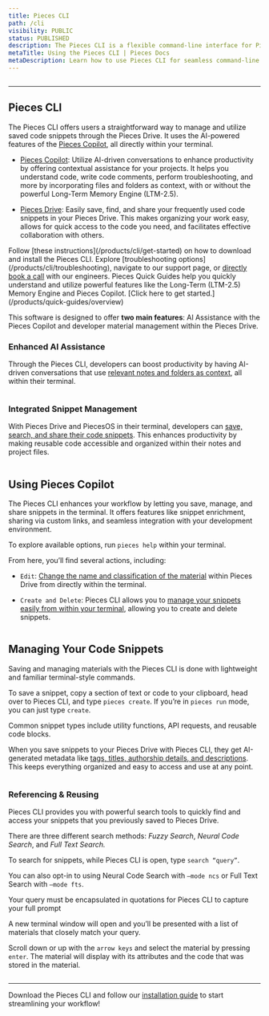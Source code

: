 ```yaml
---
title: Pieces CLI
path: /cli
visibility: PUBLIC
status: PUBLISHED
description: The Pieces CLI is a flexible command-line interface for Pieces that integrates smoothly with your development environment.
metaTitle: Using the Pieces CLI | Pieces Docs
metaDescription: Learn how to use Pieces CLI for seamless command-line integration, allowing you to save, retrieve, and manage code snippets efficiently.
---
```


<Image src="https://storage.googleapis.com/hashnode_product_documentation_assets/cli_assets/CLI_MAIN/pieces_cli_banner.png" alt="" align="center" fullwidth="true" />

***

## Pieces CLI

The Pieces CLI offers users a straightforward way to manage and utilize saved code snippets through the Pieces Drive. It uses the AI-powered features of the [Pieces Copilot](/products/cli/copilot), all directly within your terminal.

* [Pieces Copilot](/products/cli/copilot): Utilize AI-driven conversations to enhance productivity by offering contextual assistance for your projects. It helps you understand code, write code comments, perform troubleshooting, and more by incorporating files and folders as context, with or without the powerful Long-Term Memory Engine (LTM-2.5).

* [Pieces Drive](/products/cli/drive): Easily save, find, and share your frequently used code snippets in your Pieces Drive. This makes organizing your work easy, allows for quick access to the code you need, and facilitates effective collaboration with others.

<CardGroup cols={2}>
  <Card title="Getting Started" image="/assets/icons/command_prompt.png">
    Follow [these instructions](/products/cli/get-started) on how to download and install the Pieces CLI.
  </Card>

  <Card title="Support & Troubleshooting" image="/assets/icons/platform_logos/pieces_logo.png">
    Explore [troubleshooting options](/products/cli/troubleshooting), navigate to our support page, or <a target="_blank" href="https://calendar.google.com/calendar/u/0/appointments/schedules/AcZssZ22WJ2Htd2wRMJhueCNYc0xbFBFCAN-khijcuoXACd_Uux3wIhgZeGkzDRcqD3teamAI-CwCHpr">directly book a call</a> with our engineers.
  </Card>
</CardGroup>

<Card title="Learn More with Quick Guides" image="/assets/icons/platform_logos/pieces_logo.png">
  Pieces Quick Guides help you quickly understand and utilize powerful features like the Long-Term (LTM-2.5) Memory Engine and Pieces Copilot. [Click here to get started.](/products/quick-guides/overview)
</Card>

This software is designed to offer **two main features**: AI Assistance with the Pieces Copilot and developer material management within the Pieces Drive.

### Enhanced AI Assistance

Through the Pieces CLI, developers can boost productivity by having AI-driven conversations that use [relevant notes and folders as context](/products/cli/copilot/chat), all within their terminal.

<Image src="https://storage.googleapis.com/hashnode_product_documentation_assets/cli_assets/pieces_copilot/chat/pieces_context_chat.gif" alt="" align="center" fullwidth="true" />

### Integrated Snippet Management

With Pieces Drive and PiecesOS in their terminal, developers can [save, search, and share their code snippets](/products/cli/drive). This enhances productivity by making reusable code accessible and organized within their notes and project files.

<Image src="https://storage.googleapis.com/hashnode_product_documentation_assets/cli_assets/CLI_MAIN/pieces_drive_list.png" alt="" align="center" fullwidth="true" />

## Using Pieces Copilot

The Pieces CLI enhances your workflow by letting you save, manage, and share snippets in the terminal. It offers features like snippet enrichment, sharing via custom links, and seamless integration with your development environment.

To explore available options, run `pieces help` within your terminal.

From here, you’ll find several actions, including:

* `Edit`: [Change the name and classification of the material](/products/cli/drive/edit-and-update) within Pieces Drive from directly within the terminal.

* `Create and Delete`: Pieces CLI allows you to [manage your snippets easily from within your terminal](/products/cli/drive/saving-materials), allowing you to create and delete snippets.

<Image src="https://storage.googleapis.com/hashnode_product_documentation_assets/cli_assets/CLI_MAIN/edit_command.png" alt="" align="center" fullwidth="true" />

## Managing Your Code Snippets

Saving and managing materials with the Pieces CLI is done with lightweight and familiar terminal-style commands.

To save a snippet, copy a section of text or code to your clipboard, head over to Pieces CLI, and type `pieces create`. If you’re in `pieces run` mode, you can just type `create`.

<Callout type="tip">
  Common snippet types include utility functions, API requests, and reusable code blocks.
</Callout>

When you save snippets to your Pieces Drive with Pieces CLI, they get AI-generated metadata like [tags, titles, authorship details, and descriptions](/products/cli/drive/save-snippets#whats-stored-when-you-save-a-snippet). This keeps everything organized and easy to access and use at any point.

<Image src="https://storage.googleapis.com/hashnode_product_documentation_assets/cli_assets/CLI_MAIN/snippet_content.png" alt="" align="center" fullwidth="true" />

### Referencing & Reusing

Pieces CLI provides you with powerful search tools to quickly find and access your snippets that you previously saved to Pieces Drive.

There are three different search methods: *Fuzzy Search*, *Neural Code Search*, and *Full Text Search.*

To search for snippets, while Pieces CLI is open, type `search “query”`.

You can also opt-in to using Neural Code Search with `—mode ncs` or Full Text Search with `—mode fts`.

<Callout type="info">
  Your query must be encapsulated in quotations for Pieces CLI to capture your full prompt
</Callout>

A new terminal window will open and you’ll be presented with a list of materials that closely match your query.

Scroll down or up with the `arrow keys` and select the material by pressing `enter`. The material will display with its attributes and the code that was stored in the material.

<Image src="https://storage.googleapis.com/hashnode_product_documentation_assets/cli_assets/CLI_MAIN/ncs_search_results.png" alt="" align="center" fullwidth="true" />

***

Download the Pieces CLI and follow our [installation guide](/products/cli/get-started) to start streamlining your workflow!